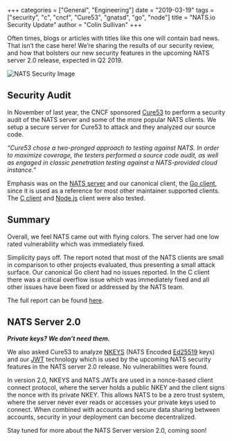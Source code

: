 +++
categories = ["General", "Engineering"]
date = "2019-03-19"
tags = ["security", "c", "cncf", "Cure53", "gnatsd", "go", "node"]
title = "NATS.io Security Update"
author = "Colin Sullivan"
+++

Often times, blogs or articles with titles like this one will contain bad
news.  That isn’t the case here!  We’re sharing the results of our
security review, and how that bolsters our new security features in the
upcoming NATS server 2.0 release, expected in Q2 2019.

<div class="row">
  <div class="col-md-6 col-md-offset-2">
    <div class="thumbnail">
      <img class="img-responsive center-block" alt="NATS Security Image" src="/img/blog/nats-security-update/nats-security.png">
    </div>
  </div>
</div>

## Security Audit

In November of last year, the CNCF sponsored [Cure53](https://cure53.de/)
to perform a security audit of the NATS server and some of the more
popular NATS clients.  We setup a secure server for Cure53 to attack
and they analyzed our source code.

_“Cure53 chose a two-pronged approach to testing against NATS. In order to
maximize coverage, the testers performed a source code audit, as well as
engaged in classic penetration testing against a NATS-provided cloud
instance.”_

Emphasis was on the [NATS server](https://github.com/nats-io/gnatsd) and our
canonical client, the [Go client](https://github.com/nats-io/nats.go),
since it is used as a reference for most other maintainer supported
clients.  The [C client](https://github.com/nats-io/cnats) and [Node.js](https://github.com/nats-io/node-nats) client were also tested.  

## Summary

Overall, we feel NATS came out with flying colors.  The server had one
low rated vulnerability which was immediately fixed.

Simplicity pays off.  The report noted that most of the NATS clients are small
in comparison to other projects evaluated, thus presenting a small attack
surface.  Our canonical Go client had no issues reported.  In the C client
there was a critical overflow issue which was immediately fixed and all other
issues have been fixed or addressed by the NATS team.

The full report can be found [here](https://github.com/nats-io/nats-general/blob/master/reports/Cure53_NATS_Audit.pdf).

## NATS Server 2.0

___Private keys?  We don’t need them.___

We also asked Cure53 to analyze [NKEYS](https://github.com/nats-io/nkeys)
(NATS Encoded [Ed25519](https://ed25519.cr.yp.to/) keys) and our 
[JWT](https://github.com/nats-io/jwt) technology which is used by the
upcoming NATS security features in the NATS server 2.0 release.  No
vulnerabilities were found.

In version 2.0, NKEYS and NATS JWTs are used in a nonce-based client connect
protocol, where the server holds a public NKEY and the client signs the nonce
with its private NKEY.  This allows NATS to be a zero trust system, where the
server never ever reads or accesses your private keys used to connect. When
combined with accounts and secure data sharing between accounts, security in
your deployment can become decentralized.

Stay tuned for more about the NATS Server version 2.0, coming soon!
